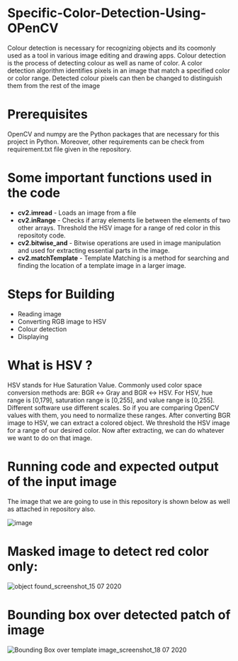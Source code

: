 # Specific-Color-Detection-Using-OPenCV

Colour detection is necessary for recognizing objects and its coomonly used as a tool in various image editing and drawing apps. Colour detection is the process of detecting colour as well as name of color. A color detection algorithm identifies pixels in an image that match a specified color or color range. Detected colour pixels can then be changed to distinguish them from the rest of the image

# Prerequisites
OpenCV and numpy are the Python packages that are necessary for this project in Python. Moreover, other requirements can be check from requirement.txt file given in the repository.

# Some important functions used in the code
* **cv2.imread** - Loads an image from a file
* **cv2.inRange** - Checks if array elements lie between the elements of two other arrays. Threshold the HSV image for a range of red color in this repositoty code.
* **cv2.bitwise_and** - Bitwise operations are used in image manipulation and used for extracting essential parts in the image.
* **cv2.matchTemplate** - Template Matching is a method for searching and finding the location of a template image in a larger image.

# Steps for Building
* Reading image
* Converting RGB image to HSV
* Colour detection
* Displaying

# What is HSV ?
HSV stands for Hue Saturation Value. Commonly used color space conversion methods are: BGR ↔ Gray and BGR ↔ HSV. For HSV, hue range is [0,179], saturation range is [0,255], and value range is [0,255]. Different software use different scales. So if you are comparing OpenCV values with them, you need to normalize these ranges. After converting BGR image to HSV, we can extract a colored object. We threshold the HSV image for a range of our desired color. Now after extracting, we can do whatever we want to do on that image.

# Running code and expected output of the input image

The image that we are going to use in this repository is shown below as well as attached in repository also.

![image](https://user-images.githubusercontent.com/39157936/87852154-2ded9180-c91d-11ea-8d58-0c0b67dcc50b.jpg)

# Masked image to detect red color only:
![object found_screenshot_15 07 2020](https://user-images.githubusercontent.com/39157936/87851622-16f87080-c918-11ea-811b-709a63478db0.png)

# Bounding box over detected patch of image

![Bounding Box over template image_screenshot_18 07 2020](https://user-images.githubusercontent.com/39157936/87851634-31cae500-c918-11ea-9925-26c31373c687.png)
